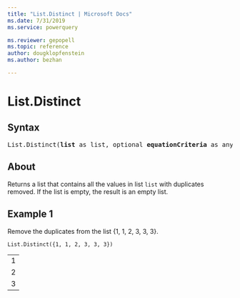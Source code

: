 ```yaml
---
title: "List.Distinct | Microsoft Docs"
ms.date: 7/31/2019
ms.service: powerquery

ms.reviewer: gepopell
ms.topic: reference
author: dougklopfenstein
ms.author: bezhan

---
```

# List.Distinct

## Syntax

<pre>
List.Distinct(<b>list</b> as list, optional <b>equationCriteria</b> as any) as list
</pre>
  
## About  
Returns a list that contains all the values in list `list` with duplicates removed. If the list is empty, the result is an empty list.

## Example 1
Remove the duplicates from the list {1, 1, 2, 3, 3, 3}.

```powerquery-m
List.Distinct({1, 1, 2, 3, 3, 3})
```

<table> <tr><td>1</td></tr> <tr><td>2</td></tr> <tr><td>3</td></tr> </table>
